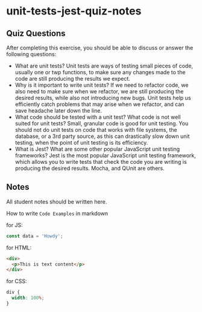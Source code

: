 # unit-tests-jest-quiz-notes

## Quiz Questions

After completing this exercise, you should be able to discuss or answer the following questions:

- What are unit tests?
  Unit tests are ways of testing small pieces of code, usually one or twp functions, to make sure any changes made to the code are still producing the results we expect.
- Why is it important to write unit tests?
  If we need to refactor code, we also need to make sure when we refactor, we are still producing the desired results, while also not introducing new bugs. Unit tests help us efficiently catch problems that may arise when we refactor, and can save headache later down the line.
- What code should be tested with a unit test? What code is not well suited for unit tests?
  Small, granular code is good for unit testing. You should not do unit tests on code that works with file systems, the database, or a 3rd party source, as this can drastically slow down unit testing, when the point of unit testing is its efficiency.
- What is Jest? What are some other popular JavaScript unit testing frameworks?
  Jest is the most popular JavaScript unit testing framework, which allows you to write tests that check the code you are writing is producing the desired results. Mocha, and QUnit are others.

## Notes

All student notes should be written here.

How to write `Code Examples` in markdown

for JS:

```js
const data = 'Howdy';
```

for HTML:

```html
<div>
  <p>This is text content</p>
</div>
```

for CSS:

```css
div {
  width: 100%;
}
```
